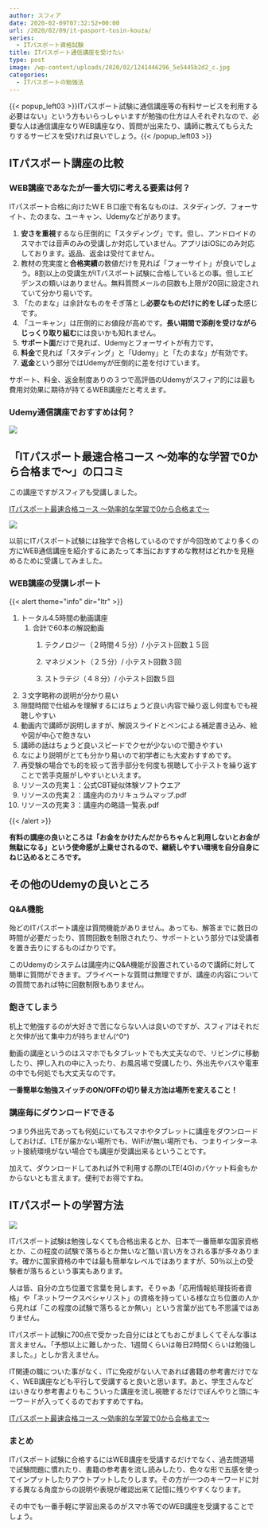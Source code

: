```yaml
---
author: スフィア
date: 2020-02-09T07:32:52+00:00
url: /2020/02/09/it-pasport-tusin-kouza/
series:
  - ITパスポート資格試験
title: ITパスポート通信講座を受けたい
type: post
image: /wp-content/uploads/2020/02/1241446296_5e5445b2d2_c.jpg
categories:
  - ITパスポートの勉強法
---
```

{{< popup_left03 >}}ITパスポート試験に通信講座等の有料サービスを利用する必要はない」という方もいらっしゃいますが勉強の仕方は人それぞれなので、必要な人は通信講座なりWEB講座なり、質問が出来たり、講師に教えてもらえたりするサービスを受ければ良いでしょう。{{< /popup_left03 >}}

## ITパスポート講座の比較

### WEB講座であなたが一番大切に考える要素は何？
ITパスポート合格に向けたＷＥＢ口座で有名なものは、スタディング、フォーサイト、たのまな、ユーキャン、Udemyなどがあります。　　　

  1. **安さを重視**するなら圧倒的に「スタディング」です。但し、アンドロイドのスマホでは音声のみの受講しか対応していません。アプリはiOSにのみ対応しております。返品、返金は受付てません。
  2. 教材の充実度と**合格実績**の数値だけを見れば「フォーサイト」が良いでしょう。8割以上の受講生がITパスポート試験に合格しているとの事。但しエビデンスの類いはありません。無料質問メールの回数も上限が20回に設定されていて分かり易いです。
  3. 「たのまな」は余計なものをそぎ落とし**必要なものだけに的をしぼった**感じです。
  4. 「ユーキャン」は圧倒的にお値段が高めです。**長い期間で添削を受けながらじっくり取り組む**には良いかも知れません。
  5. **サポート面**だけで見れば、Udemyとフォーサイトが有力です。
  6. **料金**で見れば「スタディング」と「Udemy」と「たのまな」が有効です。
  7. **返金**という部分ではUdemyが圧倒的に差を付けています。

サポート、料金、返金制度ありの３つで高評価のUdemyがスフィア的には最も費用対効果に期待が持てるWEB講座だと考えます。

### Udemy通信講座でおすすめは何？

![](/wp-content/uploads/2020/02/man-wearing-gray-dress-shirt-and-blue-jeans-3184317-300x200.jpg)




## 「ITパスポート最速合格コース ～効率的な学習で0から合格まで～」の口コミ
この講座ですがスフィアも受講しました。

<a href="https://px.a8.net/svt/ejp?a8mat=2ZH6XJ+E4HK0A+3L4M+BW8O2&a8ejpredirect=https%3A%2F%2Fwww.udemy.com%2Fcourse%2Fitpassport%2F" rel="nofollow">ITパスポート最速合格コース ～効率的な学習で0から合格まで～</a>
<img border="0" width="1" height="1" src="https://www17.a8.net/0.gif?a8mat=2ZH6XJ+E4HK0A+3L4M+BW8O2" alt="">

![](https://breakasweat8.com//images/it_pass03.png)

以前にITパスポート試験には独学で合格しているのですが今回改めてより多くの方にWEB通信講座を紹介するにあたって本当におすすめな教材はどれかを見極めるために受講してみました。
### WEB講座の受講レポート

{{< alert theme="info" dir="ltr" >}} 
1. トータル4.5時間の動画講座
     1. 合計で60本の解説動画
          1. テクノロジー（２時間４５分）/ 小テスト回数１５回

          1. マネジメント（２５分）/ 小テスト回数３回
          1. ストラテジ（４８分）/ 小テスト回数５回
1. ３文字略称の説明が分かり易い
1. 隙間時間で仕組みを理解するにはちょうど良い内容で繰り返し何度もでも視聴しやすい
1. 動画内で講師が説明しますが、解説スライドとペンによる補足書き込み、絵や図が中心で飽きない
1. 講師の話はちょうど良いスピードでクセが少ないので聞きやすい
1. なにより説明がとても分かり易いので初学者にも大変おすすめです。
1. 再受験の場合でも的を絞って苦手部分を何度も視聴して小テストを繰り返すことで苦手克服がしやすいといえます。
1. リソースの充実１：公式CBT疑似体験ソフトウエア
1. リソースの充実２：講座内のカリキュラムマップ.pdf
1. リソースの充実３：講座内の略語一覧表.pdf



{{< /alert >}}

**有料の講座の良いところは「お金をかけたんだからちゃんと利用しないとお金が無駄になる」という使命感が上乗せされるので、継続しやすい環境を自分自身にねじ込めるところです。**

## その他のUdemyの良いところ

### <span id="QA">Q&A機能</span>

殆どのITパスポート講座は<span class="line-pink">質問機能がありません</span>。あっても、<span class="line-pink">解答までに数日の時間が必要</span>だったり、<span class="line-pink">質問回数を制限</span>されたり、サポートという部分では<span class="line-yellow">受講者を置き去りにするものばかり</span>です。

このUdemyのシステムは講座内にQ&A機能が設置されているので講師に対して簡単に質問ができます。プライベートな質問は無理ですが、講座の内容についての質問であれば特に回数制限もありません。

### <span id="i-4">飽きてしまう</span>

机上で勉強するのが大好きで苦にならない人は良いのですが、スフィアはそれだと欠伸が出て集中力が持ちません(^0^)

動画の講座というのはスマホでもタブレットでも大丈夫なので、リビングに移動したり、押し入れの中に入ったり、お風呂場で受講したり、外出先やバスや電車の中でも何処でも大丈夫なのです。

**一番簡単な勉強スイッチのON/OFFの切り替え方法は場所を変えること！**

### <span id="i-5">講座毎にダウンロードできる</span>

つまり外出先であっても何処にいてもスマホやタブレットに講座をダウンロードしておけば、LTEが届かない場所でも、WiFiが無い場所でも、つまり<span class="line-yellow">インターネット接続環境がない場合でも講座が受講出来る</span>ということです。

加えて、ダウンロードしてあれば外で利用する際のLTE(4G)のパケット料金もかからないとも言えます。便利でお得ですね。

## <span id="IT-2">ITパスポートの学習方法</span>

![](/wp-content/uploads/2020/02/women-wearing-white-long-sleeved-collared-shirt-holding-1037915-300x200.jpg)

ITパスポート試験は勉強しなくても合格出来るとか、日本で一番簡単な国家資格とか、この程度の試験で落ちるとか無いなど酷い言い方をされる事が多々あります。確かに国家資格の中では最も簡単なレベルではありますが、50％以上の受験者が落ちるという事実もあります。

人は皆、自分の立ち位置で言葉を発します。そりゃあ「応用情報処理技術者資格」や「ネットワークスペシャリスト」の資格を持っている様な立ち位置の人から見れば「この程度の試験で落ちるとか無い」という言葉が出ても不思議ではありません。

ITパスポート試験に700点で受かった自分にはとてもおこがましくてそんな事は言えません。「予想以上に難しかった、1週間くらいは毎日2時間くらいは勉強しました。」としか言えません。

IT関連の職についた事がなく、ITに免疫がない人であれば書籍の参考書だけでなく、WEB講座なども平行して受講すると良いと思います。あと、学生さんなどはいきなり参考書よりもこういった講座を流し視聴するだけでぼんやりと頭にキーワードが入ってくるのでおすすめですね。

<a href="https://px.a8.net/svt/ejp?a8mat=2ZH6XJ+E4HK0A+3L4M+BW8O2&a8ejpredirect=https%3A%2F%2Fwww.udemy.com%2Fcourse%2Fitpassport%2F" rel="nofollow">ITパスポート最速合格コース ～効率的な学習で0から合格まで～</a>
<img border="0" width="1" height="1" src="https://www17.a8.net/0.gif?a8mat=2ZH6XJ+E4HK0A+3L4M+BW8O2" alt="">


### <span id="i-6">まとめ</span>

ITパスポート試験に合格するにはWEB講座を受講するだけでなく、過去問道場で試験問題に慣れたり、書籍の参考書を流し読みしたり、色々な形で五感を使ってインプットしたりアウトプットしたりします。その方が一つのキーワードに対する異なる角度からの説明や表現が確認出来て記憶に残りやすくなります。

その中でも一番手軽に学習出来るのがスマホ等でのWEB講座を受講することでしょう。
